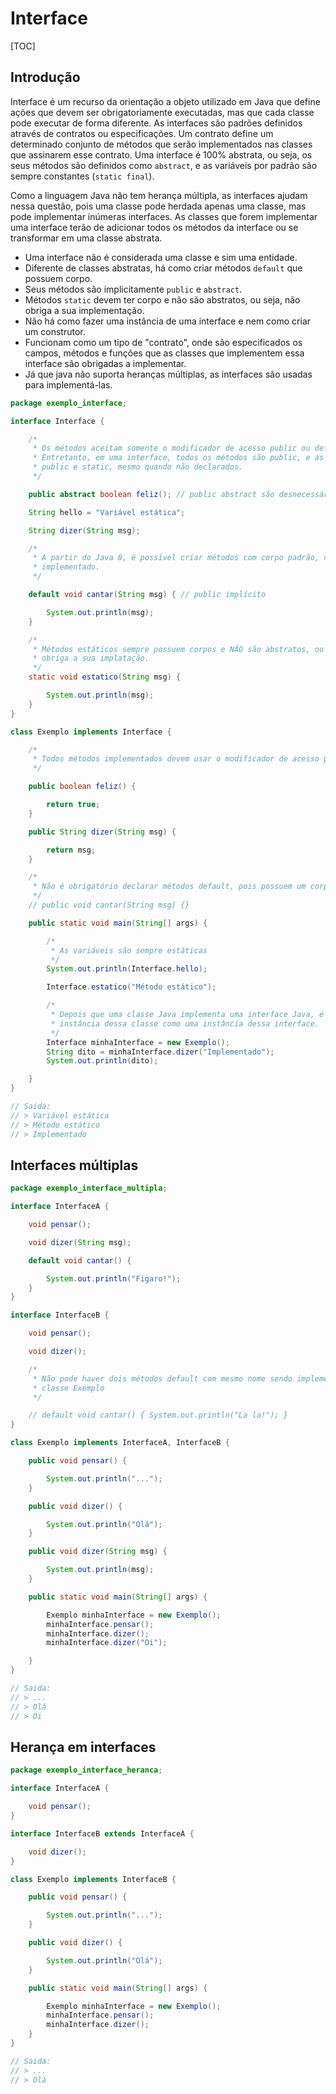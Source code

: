 # Interface

[TOC]

## Introdução

Interface é um recurso da orientação a objeto utilizado em Java que define ações que devem ser obrigatoriamente executadas, mas que cada classe pode executar de forma diferente. As interfaces são padrões definidos através de contratos ou especificações. Um contrato define um determinado conjunto de métodos que serão implementados nas classes que assinarem esse contrato. Uma interface é 100% abstrata, ou seja, os seus métodos são definidos como `abstract`, e as variáveis por padrão são sempre constantes (`static final`).

Como a linguagem Java não tem herança múltipla, as interfaces ajudam nessa questão, pois uma classe pode herdada apenas uma classe, mas pode implementar inúmeras interfaces. As classes que forem implementar uma interface terão de adicionar todos os métodos da interface ou se transformar em uma classe abstrata.

<div class='importante' markdown='1'>

- Uma interface não é considerada uma classe e sim uma entidade.
- Diferente de classes abstratas, há como criar métodos `default` que possuem corpo.
- Seus métodos são implicitamente `public` e `abstract`.
- Métodos `static` devem ter corpo e não são abstratos, ou seja, não obriga a sua implementação.
- Não há como fazer uma instância de uma interface e nem como criar um construtor.
- Funcionam como um tipo de "contrato", onde são especificados os campos, métodos e funções que as classes que implementem essa interface são obrigadas a implementar.
- Já que java não suporta heranças múltiplas, as interfaces são usadas para implementá-las.

</div>

```java
package exemplo_interface;

interface Interface {

    /*
     * Os métodos aceitam somente o modificador de acesso public ou default.
     * Entretanto, em uma interface, todos os métodos são public, e as variáveis são
     * public e static, mesmo quando não declarados.
     */

    public abstract boolean feliz(); // public abstract são desnecessários

    String hello = "Variável estática";

    String dizer(String msg);

    /*
     * A partir do Java 8, é possível criar métodos com corpo padrão, caso não seja
     * implementado.
     */

    default void cantar(String msg) { // public implícito

        System.out.println(msg);
    }

    /*
     * Métodos estáticos sempre possuem corpos e NÃO são abstratos, ou seja, não
     * obriga a sua implatação.
     */
    static void estatico(String msg) {

        System.out.println(msg);
    }
}

class Exemplo implements Interface {

    /*
     * Todos métodos implementados devem usar o modificador de acesso public
     */

    public boolean feliz() {

        return true;
    }

    public String dizer(String msg) {

        return msg;
    }

    /*
     * Não é obrigatório declarar métodos default, pois possuem um corpo padrão.
     */
    // public void cantar(String msg) {}

    public static void main(String[] args) {

        /*
         * As variáveis são sempre estáticas
         */
        System.out.println(Interface.hello);

        Interface.estatico("Método estático");

        /*
         * Depois que uma classe Java implementa uma interface Java, é possível usar uma
         * instância dessa classe como uma instância dessa interface.
         */
        Interface minhaInterface = new Exemplo();
        String dito = minhaInterface.dizer("Implementado");
        System.out.println(dito);

    }
}

// Saida:
// > Variável estática
// > Método estático
// > Implementado
```

## Interfaces múltiplas

```java
package exemplo_interface_multipla;

interface InterfaceA {

    void pensar();

    void dizer(String msg);

    default void cantar() {

        System.out.println("Figaro!");
    }
}

interface InterfaceB {

    void pensar();

    void dizer();

    /*
     * Não pode haver dois métodos default com mesmo nome sendo implementados pela
     * classe Exemplo
     */

    // default void cantar() { System.out.println("La la!"); }
}

class Exemplo implements InterfaceA, InterfaceB {

    public void pensar() {

        System.out.println("...");
    }

    public void dizer() {

        System.out.println("Olá");
    }

    public void dizer(String msg) {

        System.out.println(msg);
    }

    public static void main(String[] args) {

        Exemplo minhaInterface = new Exemplo();
        minhaInterface.pensar();
        minhaInterface.dizer();
        minhaInterface.dizer("Oi");

    }
}

// Saida:
// > ...
// > Olá
// > Oi
```

## Herança em interfaces

```java
package exemplo_interface_heranca;

interface InterfaceA {

    void pensar();
}

interface InterfaceB extends InterfaceA {

    void dizer();
}

class Exemplo implements InterfaceB {

    public void pensar() {

        System.out.println("...");
    }

    public void dizer() {

        System.out.println("Olá");
    }

    public static void main(String[] args) {

        Exemplo minhaInterface = new Exemplo();
        minhaInterface.pensar();
        minhaInterface.dizer();
    }
}

// Saida:
// > ...
// > Olá
```
